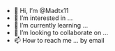 - 👋 Hi, I’m @Madtx11
- 👀 I’m interested in ...
- 🌱 I’m currently learning ...
- 💞️ I’m looking to collaborate on ...
- 📫 How to reach me ... by email

<!---
Madtx11/Madtx11 is a ✨ special ✨ repository because its `README.md` (this file) appears on your GitHub profile.
You can click the Preview link to take a look at your changes.
--->
